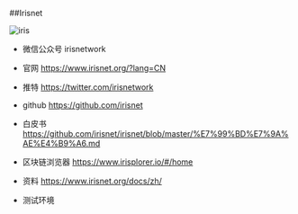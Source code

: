 ##Irisnet

![iris](https://ws2.sinaimg.cn/large/006tKfTcgy1g125u287y0j31f60tu7ay.jpg)

- 微信公众号
irisnetwork
- 官网
https://www.irisnet.org/?lang=CN
- 推特
https://twitter.com/irisnetwork

- github
https://github.com/irisnet
- 白皮书
https://github.com/irisnet/irisnet/blob/master/%E7%99%BD%E7%9A%AE%E4%B9%A6.md

- 区块链浏览器
https://www.irisplorer.io/#/home


- 资料
https://www.irisnet.org/docs/zh/

- 测试环境